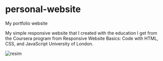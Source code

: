 # personal-website
My portfolio website

My simple responsive website that I created with the education I get from the Coursera program from Responsive Website Basics: Code with HTML, CSS, and JavaScript
University of London.

![resim](https://user-images.githubusercontent.com/74188001/123868517-79375f00-d938-11eb-996c-53c12be7acb7.png)
